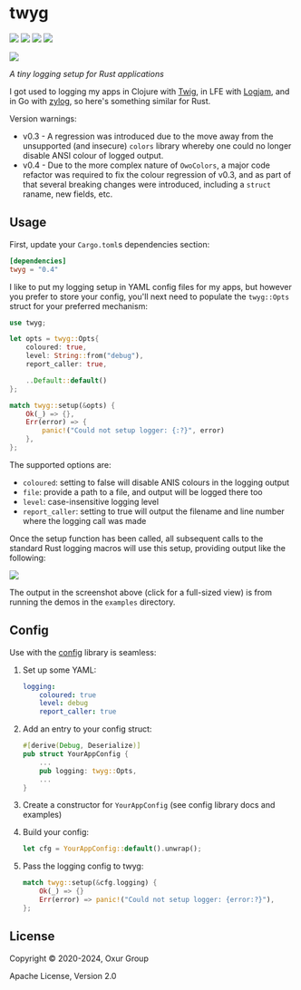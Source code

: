 # twyg

[![][build-badge]][build]
[![][crate-badge]][crate]
[![][tag-badge]][tag]
[![][docs-badge]][docs]

[![][logo]][logo-large]

*A tiny logging setup for Rust applications*

I got used to logging my apps in Clojure with [Twig](https://github.com/clojusc/twig),
in LFE with [Logjam](https://github.com/lfex/logjam), and in Go with
[zylog](https://github.com/geomyidia/zylog), so here's something similar for Rust.

Version warnings:

* v0.3 - A regression was introduced due to the move away from the unsupported (and insecure) `colors` library whereby one could no longer disable ANSI colour of logged output.
* v0.4 - Due to the more complex nature of `OwoColors`, a major code refactor was required to fix the colour regression of v0.3, and as part of that several breaking changes were introduced, including a `struct` raname, new fields, etc.

## Usage

First, update your `Cargo.toml`s dependencies section:

```toml
[dependencies]
twyg = "0.4"
```

I like to put my logging setup in YAML config files for my apps, but however
you prefer to store your config, you'll next need to populate the
`twyg::Opts` struct for your preferred mechanism:

```rust
use twyg;

let opts = twyg::Opts{
    coloured: true,
    level: String::from("debug"),
    report_caller: true,

    ..Default::default()
};

match twyg::setup(&opts) {
    Ok(_) => {},
    Err(error) => {
        panic!("Could not setup logger: {:?}", error)
    },
};
```

The supported options are:

* `coloured`: setting to false will disable ANIS colours in the logging output
* `file`: provide a path to a file, and output will be logged there too
* `level`: case-insensitive logging level
* `report_caller`: setting to true will output the filename and line number
   where the logging call was made

Once the setup function has been called, all subsequent calls to the standard
Rust logging macros will use this setup, providing output like the following:

[![][screenshot-thumb]][screenshot]

The output in the screenshot above (click for a full-sized view) is from
running the demos in the `examples` directory.

## Config

Use with the [config][config] library is seamless:

1. Set up some YAML:

    ```yaml
    logging:
        coloured: true
        level: debug
        report_caller: true
    ```

1. Add an entry to your config struct:

    ```rust
    #[derive(Debug, Deserialize)]
    pub struct YourAppConfig {
        ...
        pub logging: twyg::Opts,
        ...
    }
    ```

1. Create a constructor for `YourAppConfig` (see config library docs and examples)
1. Build your config:

    ```rust
    let cfg = YourAppConfig::default().unwrap();
    ```

1. Pass the logging config to twyg:

    ```rust
    match twyg::setup(&cfg.logging) {
        Ok(_) => {}
        Err(error) => panic!("Could not setup logger: {error:?}"),
    };
    ```

## License

Copyright © 2020-2024, Oxur Group

Apache License, Version 2.0

[//]: ---Named-Links---

[logo]: resources/images/logo-250x.png
[logo-large]: resources/images/logo-1000x.png
[screenshot-thumb]: resources/images/screenshot-thumb.jpg
[screenshot]: https://raw.githubusercontent.com/oxur/twyg/main/resources/images/screenshot.png
[build]: https://github.com/oxur/twyg/actions?query=workflow%3Abuild+
[build-badge]: https://github.com/oxur/twyg/workflows/build/badge.svg
[crate]: https://crates.io/crates/twyg
[crate-badge]: https://img.shields.io/crates/v/twyg.svg
[docs]: https://docs.rs/twyg/
[docs-badge]: https://img.shields.io/badge/rust-documentation-blue.svg
[tag-badge]: https://img.shields.io/github/tag/oxur/twyg.svg
[tag]: https://github.com/oxur/twyg/tags
[config]: https://github.com/mehcode/config-rs
